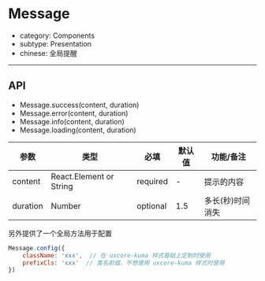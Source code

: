 # Message

- category: Components
- subtype: Presentation
- chinese: 全局提醒

---

## API

* Message.success(content, duration)
* Message.error(content, duration)
* Message.info(content, duration)
* Message.loading(content, duration)

| 参数 | 类型 | 必填 | 默认值 | 功能/备注 |
|---|---|---|---|---|
|content|React.Element or String|required|-|提示的内容|
|duration|Number|optional|1.5|多长(秒)时间消失|

另外提供了一个全局方法用于配置 

```js
Message.config({
	className: 'xxx',  // 在 uxcore-kuma 样式基础上定制时使用
	prefixCls: 'xxx'  // 类名前缀，不想使用 uxcore-kuma 样式时使用
})
```





